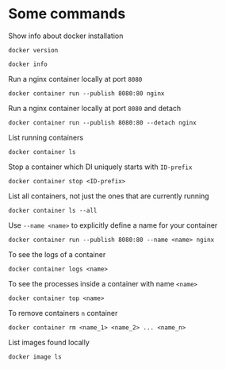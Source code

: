 # Some commands

Show info about docker installation

```
docker version
```

```
docker info
```

Run a nginx container locally at port `8080`

```
docker container run --publish 8080:80 nginx
```

Run a nginx container locally at port `8080` and detach

```
docker container run --publish 8080:80 --detach nginx
```

List running containers

```
docker container ls
```

Stop a container which DI uniquely starts with `ID-prefix`

```
docker container stop <ID-prefix>
```

List all containers, not just the ones that are currently running

```
docker container ls --all
```

Use `--name <name>` to explicitly define a name for your container

```
docker container run --publish 8080:80 --name <name> nginx
```

To see the logs of a container

```
docker container logs <name>
```

To see the processes inside a container with name `<name>`

```
docker container top <name>
```

To remove containers `n` container

```
docker container rm <name_1> <name_2> ... <name_n>
```

List images found locally

```
docker image ls
```
